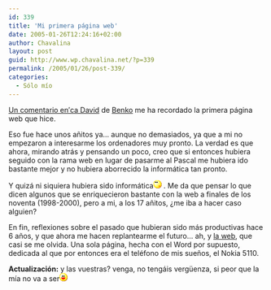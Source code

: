 ```yaml
---
id: 339
title: 'Mi primera página web'
date: 2005-01-26T12:24:16+02:00
author: Chavalina
layout: post
guid: http://www.wp.chavalina.net/?p=339
permalink: /2005/01/26/post-339/
categories:
  - Sólo mío
---
```

<a href="http://dmnet.bitacoras.com/index.php?id=7418" target="_blank">Un comentario en&prime;ca David</a> de <a href="http://cafeina.ladybenko.net/" target="_blank">Benko</a> me ha recordado la primera página web que hice.

Eso fue hace unos a&ntilde;itos ya… aunque no demasiados, ya que a mi no empezaron a interesarme los ordenadores muy pronto. La verdad es que ahora, mirando atrás y pensando un poco, creo que si entonces hubiera seguido con la rama web en lugar de pasarme al Pascal me hubiera ido bastante mejor y no hubiera aborrecido la informática tan pronto. 

Y quizá ni siquiera hubiera sido informática![emo](/imagenes/emoticonos/pensativo.gif) . Me da que pensar lo que dicen algunos que se enriquecieron bastante con la web a finales de los noventa (1998-2000), pero a mi, a los 17 a&ntilde;itos, &iquest;me iba a hacer caso alguien?

En fin, reflexiones sobre el pasado que hubieran sido más productivas hace 6 a&ntilde;os, y que ahora me hacen replantearme el futuro… ah, y <a href="http://www.chavalina.net/varios/page2/nokia.html" target="_blank">la web</a>, que casi se me olvida. Una sola página, hecha con el Word por supuesto, dedicada al que por entonces era el teléfono de mis sue&ntilde;os, el Nokia 5110.

**Actualizaci&oacute;n:** y las vuestras? venga, no tengáis verg&uuml;enza, si peor que la m&iacute;a no va a ser![emo](/imagenes/emoticonos/risa.gif)